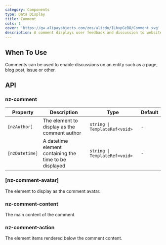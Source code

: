 ```yaml
---
category: Components
type: Data Display
title: Comment
cols: 1
cover: 'https://gw.alipayobjects.com/zos/alicdn/ILhxpGzBO/Comment.svg'
description: A comment displays user feedback and discussion to website content.
---
```



## When To Use

Comments can be used to enable discussions on an entity such as a page, blog post, issue or other.


## API

### nz-comment

| Property       | Description                                            | Type                          | Default |
|----------------|--------------------------------------------------------|-------------------------------|---------|
| `[nzAuthor]`   | The element to display as the comment author           | `string \| TemplateRef<void>` | -       |
| `[nzDatetime]` | A datetime element containing the time to be displayed | `string \| TemplateRef<void>` | -       |

### [nz-comment-avatar]

The element to display as the comment avatar.

### nz-comment-content

The main content of the comment.

### nz-comment-action

The element items rendered below the comment content.
